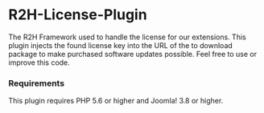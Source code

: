 # R2H-License-Plugin
The R2H Framework used to handle the license for our extensions. This plugin injects the found license key into the URL of the to download
package to make purchased software updates possible. Feel free to use or improve this code.

### Requirements
This plugin requires PHP 5.6 or higher and Joomla! 3.8 or higher.
